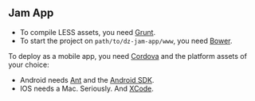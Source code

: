 Jam App
-----------

* To compile LESS assets, you need [Grunt](http://gruntjs.com/).
* To start the project on `path/to/dz-jam-app/www`, you need [Bower](http://bower.io/).

To deploy as a mobile app, you need [Cordova](http://cordova.apache.org/)
and the platform assets of your choice:

* Android needs [Ant](http://ant.apache.org/) and the [Android SDK](http://developer.android.com/sdk/).
* IOS needs a Mac. Seriously. And [XCode](https://developer.apple.com/xcode/downloads/).